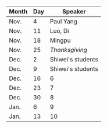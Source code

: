Month | Day|  Speaker
------|----|--------------
Nov.  |  4 |  Paul Yang
Nov.  | 11 |  Luo, Di
Nov.  | 18 |  Mingpu
Nov.  | 25 |  _Thanksgiving_
Dec.  |  2 |  Shiwei's students
Dec.  |  9 |  Shiwei's students
Dec.  | 16 |  6
Dec.  | 23 |  7
Dec.  | 30 |  8
Jan.  |  6 |  9
Jan.  | 13 |  10
